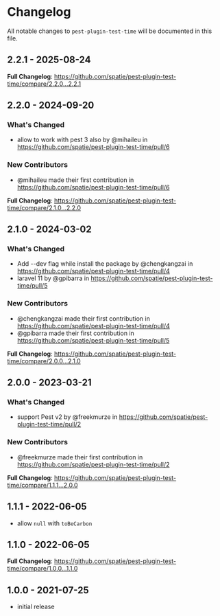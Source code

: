 # Changelog

All notable changes to `pest-plugin-test-time` will be documented in this file.

## 2.2.1 - 2025-08-24

**Full Changelog**: https://github.com/spatie/pest-plugin-test-time/compare/2.2.0...2.2.1

## 2.2.0 - 2024-09-20

### What's Changed

* allow to work with pest 3 also by @mihaileu in https://github.com/spatie/pest-plugin-test-time/pull/6

### New Contributors

* @mihaileu made their first contribution in https://github.com/spatie/pest-plugin-test-time/pull/6

**Full Changelog**: https://github.com/spatie/pest-plugin-test-time/compare/2.1.0...2.2.0

## 2.1.0 - 2024-03-02

### What's Changed

* Add --dev flag while install the package by @chengkangzai in https://github.com/spatie/pest-plugin-test-time/pull/4
* laravel 11 by @gpibarra in https://github.com/spatie/pest-plugin-test-time/pull/5

### New Contributors

* @chengkangzai made their first contribution in https://github.com/spatie/pest-plugin-test-time/pull/4
* @gpibarra made their first contribution in https://github.com/spatie/pest-plugin-test-time/pull/5

**Full Changelog**: https://github.com/spatie/pest-plugin-test-time/compare/2.0.0...2.1.0

## 2.0.0 - 2023-03-21

### What's Changed

- support Pest v2 by @freekmurze in https://github.com/spatie/pest-plugin-test-time/pull/2

### New Contributors

- @freekmurze made their first contribution in https://github.com/spatie/pest-plugin-test-time/pull/2

**Full Changelog**: https://github.com/spatie/pest-plugin-test-time/compare/1.1.1...2.0.0

## 1.1.1 - 2022-06-05

- allow `null` with `toBeCarbon`

## 1.1.0 - 2022-06-05

**Full Changelog**: https://github.com/spatie/pest-plugin-test-time/compare/1.0.0...1.1.0

## 1.0.0 - 2021-07-25

- initial release
